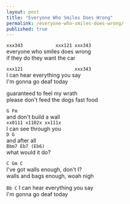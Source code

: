 ```yaml
---
layout: post
title: "Everyone Who Smiles Does Wrong"
permalink: /everyone-who-smiles-does-wrong/
published: true
---
```


`xxx343            xxx121 xxx343`  
everyone who smiles does wrong  
if they do they want the car  
  
`xxx121                   xxx343`  
I can hear everything you say  
I'm gonna go deaf today  
  
guaranteed to feel my wrath  
please don't feed the dogs fast food  

`G Fm`   
and don't build a wall  
`xx0111 x1102x xx111x`  
I can see through you  
`D G`  
and after all  
`Bbm7 Eb7 (Eb6)`  
what would it do?  

`C Gm C`  
I've got walls enough, don't I?  
walls and bags enough, woah nigh  

`Bb C`
I can hear everything you say  
I'm gonna go deaf today  
